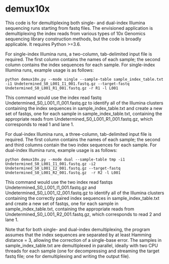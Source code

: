 # demux10x

This code is for demultiplexing both single- and dual-index Illumina sequencing runs starting from fastq files.  The envisioned application is demultiplexing the index reads from various types of 10x Genomics sequencing library construction methods, but the code is broadly applicable.  It requires Python >=3.6.

For single-index Illumina runs, a two-column, tab-delimited input file is required. The first column contains the names of each sample; the second column contains the index sequences for each sample.  For single-index Illumina runs, example usage is as follows:

```
python demux10x.py --mode single --sample-table sample_index_table.txt -i1 Undetermined_S0_L001_I1_001.fastq.gz --target-fastq Undetermined_S0_L001_R1_001.fastq.gz -r R1 -l L001
```

This command would use the index read fastq Undetermined_S0_L001_I1_001.fastq.gz to identify all of the Illumina clusters containing the index sequences in sample_index_table.txt and create a new set of fastqs, one for each sample in sample_index_table.txt, containing the appropriate reads from Undetermined_S0_L001_R1_001.fastq.gz, which corresponds to read 1 and lane 1.

For dual-index Illumina runs, a three-column, tab-delimited input file is required. The first column contains the names of each sample; the second and third columns contain the two index sequences for each sample. For dual-index Illumina runs, example usage is as follows:

```
python demux10x.py --mode dual --sample-table tmp -i1 Undetermined_S0_L001_I1_001.fastq.gz -i2 Undetermined_S0_L001_I2_001.fastq.gz --target-fastq Undetermined_S0_L001_R2_001.fastq.gz  -r R2 -l L001
```

This command would use the two index read fastqs Undetermined_S0_L001_I1_001.fastq.gz and Undetermined_S0_L001_I2_001.fastq.gz to identify all of the Illumina clusters containing the correctly paired index sequences in sample_index_table.txt and create a new set of fastqs, one for each sample in sample_index_table.txt, containing the appropriate reads from Undetermined_S0_L001_R2_001.fastq.gz, which corresponds to read 2 and lane 1.

Note that for both single- and dual-index demultiplexing, the program assumes that the index sequences are separated by at least Hamming distance = 3, allowing the correction of a single-base error. The samples in sample_index_table.txt are demultiplexed in parallel, ideally with two CPU threads for each sample (one for decompressing and streaming the target fastq file; one for demultiplexing and writing the output file).



